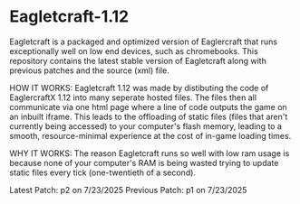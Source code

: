 # Eagletcraft-1.12
Eagletcraft is a packaged and optimized version of Eaglercraft that runs exceptionally well on low end devices, such as chromebooks. This repository contains the latest stable version of Eagletcraft along with previous patches and the source (xml) file.

HOW IT WORKS: Eagletcraft 1.12 was made by distibuting the code of EaglercraftX 1.12 into many seperate hosted files. The files then all communicate via one html page where a line of code outputs the game on an inbuilt iframe. This leads to the offloading of static files (files that aren't currently being accessed) to your computer's flash memory, leading to a smooth, resource-minimal experience at the cost of in-game loading times.

WHY IT WORKS: The reason Eagletcraft runs so well with low ram usage is because none of your computer's RAM is being wasted trying to update static files every tick (one-twentieth of a second).

Latest Patch: p2 on 7/23/2025
Previous Patch: p1 on 7/23/2025
